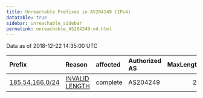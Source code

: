 ```yaml
---
title: Unreachable Prefixes in AS204249 (IPv4)
datatable: true
sidebar: unreachable_sidebar
permalink: unreachable_AS204249-v4.html
---
```


Data as of 2018-12-22 14:35:00 UTC


<div class="datatable-begin"></div>

| Prefix                                                   | Reason                                                                                                     | affected   | Authorized AS   |   MaxLength | Anchor                                         |   unreachable /24s |
|:---------------------------------------------------------|:-----------------------------------------------------------------------------------------------------------|:-----------|:----------------|------------:|:-----------------------------------------------|-------------------:|
| [185.54.166.0/24](https://stat.ripe.net/185.54.166.0/24) | [INVALID LENGTH](https://rpki-validator.ripe.net/announcement-preview?asn=AS204249&prefix=185.54.166.0/24) | complete   | AS204249        |          23 | [RIPE](unreachable_RIPE_NCC_RPKI_Root-v4.html) |                  1 |

<div class="datatable-end"></div>